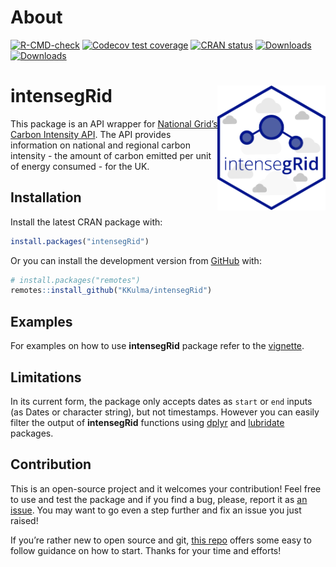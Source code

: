 
<!-- README.md is generated from README.Rmd. Please edit that file -->

# About

<!-- badges: start -->

[![R-CMD-check](https://github.com/KKulma/intensegRid/workflows/R-CMD-check/badge.svg)](https://github.com/KKulma/intensegRid/actions)
[![Codecov test
coverage](https://codecov.io/gh/KKulma/intensegRid/branch/master/graph/badge.svg)]( https://app.codecov.io/gh/KKulma/intensegRid?branch=master)
[![CRAN
status](https://www.r-pkg.org/badges/version/intensegRid)](https://CRAN.R-project.org/package=intensegRid)
[![Downloads](https://cranlogs.r-pkg.org/badges/grand-total/intensegRid)](https://cran.r-project.org/package=intensegRid)
[![Downloads](https://cranlogs.r-pkg.org/badges/intensegRid)](https://cran.r-project.org/package=intensegRid)
<!-- badges: end -->

# intensegRid <img src='man/figures/logo.png' align="right" height="200" /></a>

This package is an API wrapper for [National Grid’s Carbon Intensity
API](https://carbonintensity.org.uk/). The API provides information on
national and regional carbon intensity - the amount of carbon emitted
per unit of energy consumed - for the UK.

## Installation

Install the latest CRAN package with:

``` r
install.packages("intensegRid")
```

Or you can install the development version from
[GitHub](https://github.com/) with:

``` r
# install.packages("remotes")
remotes::install_github("KKulma/intensegRid")
```

## Examples

For examples on how to use **intensegRid** package refer to the
[vignette](https://kkulma.github.io/intensegRid/articles/intro-to-carbon-intensity.html).

## Limitations

In its current form, the package only accepts dates as `start` or `end`
inputs (as Dates or character string), but not timestamps. However you
can easily filter the output of **intensegRid** functions using
[dplyr](https://dplyr.tidyverse.org/) and
[lubridate](https://lubridate.tidyverse.org/) packages.

## Contribution

This is an open-source project and it welcomes your contribution! Feel
free to use and test the package and if you find a bug, please, report
it as [an issue](https://github.com/KKulma/intensegRid/issues). You may
want to go even a step further and fix an issue you just raised!

If you’re rather new to open source and git, [this
repo](https://github.com/firstcontributions/first-contributions/blob/master/README.md)
offers some easy to follow guidance on how to start. Thanks for your
time and efforts!
